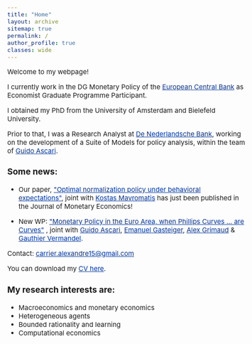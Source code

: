 ```yaml
---
title: "Home"
layout: archive
sitemap: true
permalink: /
author_profile: true
classes: wide
---
```

<style>
  body {
    font-size: 15px; /* Adjust body font size as needed */
  }
  h1, h2, h3, h4, h5, h6 {
    font-size: 19px; /* Adjust heading font sizes as needed */
  }
  .author__avatar {
    width: 100px; /* Adjust avatar size as needed */
    height: 100px; /* Adjust avatar size as needed */
  }
  a {
    color: #003399; /* This is a deeper blue color; adjust the hex value as needed */
  }

  a:hover {
    color: #002a80; /* This is even darker for when you hover over the link; adjust as needed */
  }
</style>


<!-- <p style="text-align: justify">-->
Welcome to my webpage!

I currently work in the DG Monetary Policy of the [European Central Bank](https://www.ecb.europa.eu/home/html/index.en.html) as Economist Graduate Programme Participant.

I obtained my PhD from the University of Amsterdam and Bielefeld University.

Prior to that, I was a Research Analyst at [De Nederlandsche Bank](https://www.dnb.nl/en/), working on the development of a Suite of Models for policy analysis, within the team of [Guido Ascari](https://sites.google.com/site/guidoascari/home?authuser=0).


<!--</p> -->

### Some news:
- Our paper, ["Optimal normalization policy under behavioral expectations"](https://www.sciencedirect.com/science/article/abs/pii/S0304393225000571), joint with [Kostas Mavromatis](https://sites.google.com/site/konstantinossmavromatis/) has just been published in the Journal of Monetary Economics!

- New WP: ["Monetary Policy in the Euro Area, when Phillips Curves ... are Curves"](https://cepr.org/publications/dp20489) , joint with [Guido Ascari](https://sites.google.com/site/guidoascari/home), [Emanuel Gasteiger](https://www.urleiwand.com/), [Alex Grimaud](https://www.alexgrimaud.com/home) & [Gauthier Vermandel](https://vermandel.fr/). 

Contact: carrier.alexandre15@gmail.com

You can download my [CV here](/assets/CV_Alexandre_Carrier.pdf).


### My research interests are:
- Macroeconomics and monetary economics
- Heterogeneous agents
- Bounded rationality and learning
- Computational economics
